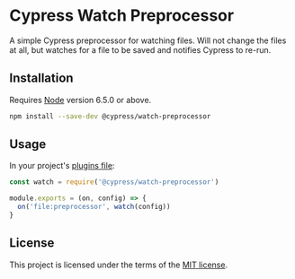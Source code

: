 # Cypress Watch Preprocessor

A simple Cypress preprocessor for watching files. Will not change the files at all, but watches for a file to be saved and notifies Cypress to re-run.

## Installation

Requires [Node](https://nodejs.org) version 6.5.0 or above.

```sh
npm install --save-dev @cypress/watch-preprocessor
```

## Usage

In your project's [plugins file](https://on.cypress.io/guides/guides/plugins.html):

```javascript
const watch = require('@cypress/watch-preprocessor')

module.exports = (on, config) => {
  on('file:preprocessor', watch(config))
}
```

## License

This project is licensed under the terms of the [MIT license](/LICENSE.md).
